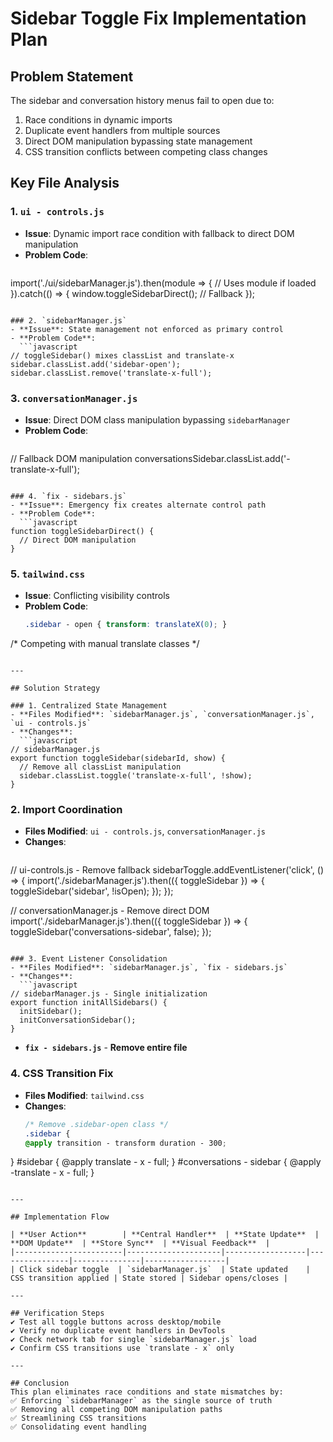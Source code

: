 # Sidebar Toggle Fix Implementation Plan

## Problem Statement
The sidebar and conversation history menus fail to open due to:
1. Race conditions in dynamic imports  
2. Duplicate event handlers from multiple sources  
3. Direct DOM manipulation bypassing state management  
4. CSS transition conflicts between competing class changes  

## Key File Analysis  

### 1. `ui - controls.js`
- **Issue**: Dynamic import race condition with fallback to direct DOM manipulation  
- **Problem Code**:  
  ```javascript
import('./ui/sidebarManager.js').then(module => {
  // Uses module if loaded
}).catch(() => {
  window.toggleSidebarDirect(); // Fallback
});
```

### 2. `sidebarManager.js`
- **Issue**: State management not enforced as primary control  
- **Problem Code**:  
  ```javascript
// toggleSidebar() mixes classList and translate-x
sidebar.classList.add('sidebar-open');
sidebar.classList.remove('translate-x-full');
```

### 3. `conversationManager.js`
- **Issue**: Direct DOM class manipulation bypassing `sidebarManager`  
- **Problem Code**:  
  ```javascript
// Fallback DOM manipulation
conversationsSidebar.classList.add('-translate-x-full');
```

### 4. `fix - sidebars.js`
- **Issue**: Emergency fix creates alternate control path  
- **Problem Code**:  
  ```javascript
function toggleSidebarDirect() {
  // Direct DOM manipulation
}
```

### 5. `tailwind.css`
- **Issue**: Conflicting visibility controls  
- **Problem Code**:  
  ```css
  .sidebar - open { transform: translateX(0); }
/* Competing with manual translate classes */
```

---

## Solution Strategy

### 1. Centralized State Management  
- **Files Modified**: `sidebarManager.js`, `conversationManager.js`, `ui - controls.js`  
- **Changes**:  
  ```javascript
// sidebarManager.js
export function toggleSidebar(sidebarId, show) {
  // Remove all classList manipulation
  sidebar.classList.toggle('translate-x-full', !show);
}
```

### 2. Import Coordination  
- **Files Modified**: `ui - controls.js`, `conversationManager.js`  
- **Changes**:  
  ```javascript
// ui-controls.js - Remove fallback
sidebarToggle.addEventListener('click', () => {
  import('./sidebarManager.js').then(({ toggleSidebar }) => {
    toggleSidebar('sidebar', !isOpen);
  });
});

// conversationManager.js - Remove direct DOM
import('./sidebarManager.js').then(({ toggleSidebar }) => {
  toggleSidebar('conversations-sidebar', false);
});
```

### 3. Event Listener Consolidation  
- **Files Modified**: `sidebarManager.js`, `fix - sidebars.js`  
- **Changes**:  
  ```javascript
// sidebarManager.js - Single initialization
export function initAllSidebars() {
  initSidebar();
  initConversationSidebar();
}
```

  - **`fix - sidebars.js`** - **Remove entire file**

### 4. CSS Transition Fix  
- **Files Modified**: `tailwind.css`  
- **Changes**:  
  ```css
  /* Remove .sidebar-open class */
  .sidebar {
  @apply transition - transform duration - 300;
}
#sidebar { @apply translate - x - full; }
#conversations - sidebar { @apply -translate - x - full; }
```

---

## Implementation Flow  

| **User Action**        | **Central Handler**  | **State Update**  | **DOM Update**  | **Store Sync**  | **Visual Feedback**  |
|------------------------|---------------------|------------------|----------------|---------------|------------------|
| Click sidebar toggle  | `sidebarManager.js`  | State updated    | CSS transition applied | State stored | Sidebar opens/closes |

---

## Verification Steps  
✔ Test all toggle buttons across desktop/mobile  
✔ Verify no duplicate event handlers in DevTools  
✔ Check network tab for single `sidebarManager.js` load  
✔ Confirm CSS transitions use `translate - x` only  

---

## Conclusion  
This plan eliminates race conditions and state mismatches by:  
✅ Enforcing `sidebarManager` as the single source of truth  
✅ Removing all competing DOM manipulation paths  
✅ Streamlining CSS transitions  
✅ Consolidating event handling  